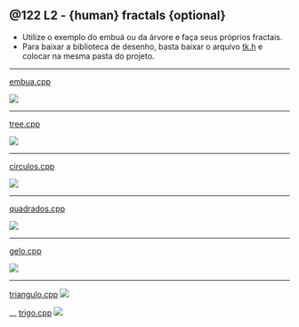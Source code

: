 ## @122 L2 - {human} fractals {optional}


- Utilize o exemplo do embuá ou da árvore e faça seus próprios fractais.
- Para baixar a biblioteca de desenho, basta baixar o arquivo [tk.h](https://raw.githubusercontent.com/senapk/xpaint/master/xpaint.h) e colocar na mesma pasta do projeto.

___
[embua.cpp](https://raw.githubusercontent.com/qxcodefup/arcade/master/base/122/solver_embua.cpp)

![](https://raw.githubusercontent.com/qxcodefup/arcade/master/base/122/img_embua.png)

___
[tree.cpp](https://raw.githubusercontent.com/qxcodefup/arcade/master/base/122/solver_tree.cpp)

![](https://raw.githubusercontent.com/qxcodefup/arcade/master/base/122/img_tree.png)

___
[circulos.cpp](https://raw.githubusercontent.com/qxcodefup/arcade/master/base/122/solver_circulos.cpp)

![](https://raw.githubusercontent.com/qxcodefup/arcade/master/base/122/img_circulos.png)

___
[quadrados.cpp](https://raw.githubusercontent.com/qxcodefup/arcade/master/base/122/solver_quadrados.cpp)

![](https://raw.githubusercontent.com/qxcodefup/arcade/master/base/122/img_quadrados.png)

___
[gelo.cpp](https://raw.githubusercontent.com/qxcodefup/arcade/master/base/122/solver_gelo.cpp)

![](https://raw.githubusercontent.com/qxcodefup/arcade/master/base/122/img_gelo.png)

___
[triangulo.cpp](https://raw.githubusercontent.com/qxcodefup/arcade/master/base/122/solver_triangulo.cpp)
![](https://raw.githubusercontent.com/qxcodefup/arcade/master/base/122/img_triangulo.png)

__
[trigo.cpp](https://raw.githubusercontent.com/qxcodefup/arcade/master/base/122/solver_trigo.cpp)
![](https://raw.githubusercontent.com/qxcodefup/arcade/master/base/122/img_trigo.png)